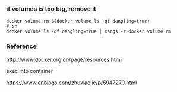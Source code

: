 

### if volumes is too big, remove it

```shell script
docker volume rm $(docker volume ls -qf dangling=true)
# or
docker volume ls -qf dangling=true | xargs -r docker volume rm
```
    
### Reference

http://www.docker.org.cn/page/resources.html

exec into container

https://www.cnblogs.com/zhuxiaojie/p/5947270.html